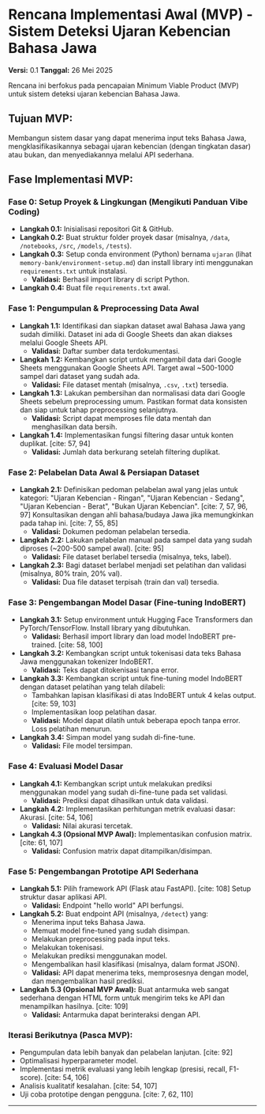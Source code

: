 # Rencana Implementasi Awal (MVP) - Sistem Deteksi Ujaran Kebencian Bahasa Jawa

**Versi:** 0.1
**Tanggal:** 26 Mei 2025

Rencana ini berfokus pada pencapaian Minimum Viable Product (MVP) untuk sistem deteksi ujaran kebencian Bahasa Jawa.

## Tujuan MVP:

Membangun sistem dasar yang dapat menerima input teks Bahasa Jawa, mengklasifikasikannya sebagai ujaran kebencian (dengan tingkatan dasar) atau bukan, dan menyediakannya melalui API sederhana.

## Fase Implementasi MVP:

### Fase 0: Setup Proyek & Lingkungan (Mengikuti Panduan Vibe Coding)
* **Langkah 0.1:** Inisialisasi repositori Git & GitHub.
* **Langkah 0.2:** Buat struktur folder proyek dasar (misalnya, `/data`, `/notebooks`, `/src`, `/models`, `/tests`).
* **Langkah 0.3:** Setup conda environment (Python) bernama `ujaran` (lihat `memory-bank/environment-setup.md`) dan install library inti menggunakan `requirements.txt` untuk instalasi.
    * **Validasi:** Berhasil import library di script Python.
* **Langkah 0.4:** Buat file `requirements.txt` awal.

### Fase 1: Pengumpulan & Preprocessing Data Awal
* **Langkah 1.1:** Identifikasi dan siapkan dataset awal Bahasa Jawa yang sudah dimiliki. Dataset ini ada di Google Sheets dan akan diakses melalui Google Sheets API.
    * **Validasi:** Daftar sumber data terdokumentasi.
* **Langkah 1.2:** Kembangkan script untuk mengambil data dari Google Sheets menggunakan Google Sheets API. Target awal ~500-1000 sampel dari dataset yang sudah ada.
    * **Validasi:** File dataset mentah (misalnya, `.csv`, `.txt`) tersedia.
* **Langkah 1.3:** Lakukan pembersihan dan normalisasi data dari Google Sheets sebelum preprocessing umum. Pastikan format data konsisten dan siap untuk tahap preprocessing selanjutnya.
    * **Validasi:** Script dapat memproses file data mentah dan menghasilkan data bersih.
* **Langkah 1.4:** Implementasikan fungsi filtering dasar untuk konten duplikat. [cite: 57, 94]
    * **Validasi:** Jumlah data berkurang setelah filtering duplikat.

### Fase 2: Pelabelan Data Awal & Persiapan Dataset
* **Langkah 2.1:** Definisikan pedoman pelabelan awal yang jelas untuk kategori: "Ujaran Kebencian - Ringan", "Ujaran Kebencian - Sedang", "Ujaran Kebencian - Berat", "Bukan Ujaran Kebencian". [cite: 7, 57, 96, 97] Konsultasikan dengan ahli bahasa/budaya Jawa jika memungkinkan pada tahap ini. [cite: 7, 55, 85]
    * **Validasi:** Dokumen pedoman pelabelan tersedia.
* **Langkah 2.2:** Lakukan pelabelan manual pada sampel data yang sudah diproses (~200-500 sampel awal). [cite: 95]
    * **Validasi:** File dataset berlabel tersedia (misalnya, teks, label).
* **Langkah 2.3:** Bagi dataset berlabel menjadi set pelatihan dan validasi (misalnya, 80% train, 20% val).
    * **Validasi:** Dua file dataset terpisah (train dan val) tersedia.

### Fase 3: Pengembangan Model Dasar (Fine-tuning IndoBERT)
* **Langkah 3.1:** Setup environment untuk Hugging Face Transformers dan PyTorch/TensorFlow. Install library yang dibutuhkan.
    * **Validasi:** Berhasil import library dan load model IndoBERT pre-trained. [cite: 58, 100]
* **Langkah 3.2:** Kembangkan script untuk tokenisasi data teks Bahasa Jawa menggunakan tokenizer IndoBERT.
    * **Validasi:** Teks dapat ditokenisasi tanpa error.
* **Langkah 3.3:** Kembangkan script untuk fine-tuning model IndoBERT dengan dataset pelatihan yang telah dilabeli:
    * Tambahkan lapisan klasifikasi di atas IndoBERT untuk 4 kelas output. [cite: 59, 103]
    * Implementasikan loop pelatihan dasar.
    * **Validasi:** Model dapat dilatih untuk beberapa epoch tanpa error. Loss pelatihan menurun.
* **Langkah 3.4:** Simpan model yang sudah di-fine-tune.
    * **Validasi:** File model tersimpan.

### Fase 4: Evaluasi Model Dasar
* **Langkah 4.1:** Kembangkan script untuk melakukan prediksi menggunakan model yang sudah di-fine-tune pada set validasi.
    * **Validasi:** Prediksi dapat dihasilkan untuk data validasi.
* **Langkah 4.2:** Implementasikan perhitungan metrik evaluasi dasar: Akurasi. [cite: 54, 106]
    * **Validasi:** Nilai akurasi tercetak.
* **Langkah 4.3 (Opsional MVP Awal):** Implementasikan confusion matrix. [cite: 61, 107]
    * **Validasi:** Confusion matrix dapat ditampilkan/disimpan.

### Fase 5: Pengembangan Prototipe API Sederhana
* **Langkah 5.1:** Pilih framework API (Flask atau FastAPI). [cite: 108] Setup struktur dasar aplikasi API.
    * **Validasi:** Endpoint "hello world" API berfungsi.
* **Langkah 5.2:** Buat endpoint API (misalnya, `/detect`) yang:
    * Menerima input teks Bahasa Jawa.
    * Memuat model fine-tuned yang sudah disimpan.
    * Melakukan preprocessing pada input teks.
    * Melakukan tokenisasi.
    * Melakukan prediksi menggunakan model.
    * Mengembalikan hasil klasifikasi (misalnya, dalam format JSON).
    * **Validasi:** API dapat menerima teks, memprosesnya dengan model, dan mengembalikan hasil prediksi.
* **Langkah 5.3 (Opsional MVP Awal):** Buat antarmuka web sangat sederhana dengan HTML form untuk mengirim teks ke API dan menampilkan hasilnya. [cite: 109]
    * **Validasi:** Antarmuka dapat berinteraksi dengan API.

### Iterasi Berikutnya (Pasca MVP):
* Pengumpulan data lebih banyak dan pelabelan lanjutan. [cite: 92]
* Optimalisasi hyperparameter model.
* Implementasi metrik evaluasi yang lebih lengkap (presisi, recall, F1-score). [cite: 54, 106]
* Analisis kualitatif kesalahan. [cite: 54, 107]
* Uji coba prototipe dengan pengguna. [cite: 7, 62, 110]

--- 